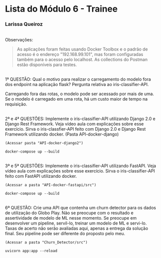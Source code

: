 # Lista do Módulo 6 - Trainee

### Larissa Queiroz 
\
Observações:  
> As aplicações foram feitas usando Docker Toolbox e o padrão de acesso é o endereço "192.168.99.101", mas foram configuradas também para o acesso pelo localhost. As collections do Postman estão disponíveis para testes.
>
\
1ª QUESTÃO: Qual o motivo para realizar o carregamento do modelo fora dos endpoint na aplicação flask? Pergunta relativa ao iris-classifier-API. 

Carregando fora das rotas, o modelo pode ser acessado por mais de uma. Se o modelo é carregado em uma rota, há um custo maior de tempo na requisição.

\
2ª e 4ª QUESTÕES: Implemente o iris-classifier-API utilizando Django 2.0 e Django Rest Framework. Veja vídeo aula com explicações sobre esse exercício. Sirva o iris-classfier-API feito com Django 2.0 e Django Rest Framework utilizando docker. (Pasta API-docker-django)

```
(Acessar pasta "API-docker-django2")

docker-compose up --build
```

\
3ª e 5ª QUESTÕES: Implemente o iris-classifier-API utilizando FastAPI. Veja vídeo aula com explicações sobre esse exercício. Sirva o iris-classifier-API feito com FastAPI utilizando docker.

```
(Acessar a pasta "API-docker-fastapi/src")

docker-compose up --build
```

\
6ª QUESTÃO: Crie uma API que contenha um churn detector para os dados de utilização do
Globo Play. Não se preocupe com o resultado e assertividade de modelo de
ML nesse momento. Se preocupe em desenvolver um pipeline, servil-lo,
treinar um modelo de ML e servi-lo. Taxas de acerto não serão avaliadas
aqui, apenas a entrega da solução final. Seu pipeline pode ser diferente do
proposto pelo meu.

```
(Acessar a pasta "Churn_Detector/src")

uvicorn app:app --reload
```
